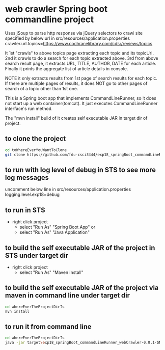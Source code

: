 # web crawler Spring boot commandline project
Uses jSoup to parse http response via jQuery selectors to crawl site specified by below 
url in src/resources/application.properties
crawler.url.topics=https://www.cochranelibrary.com/cdsr/reviews/topics

It 1st "crawls" to above topics page extracting each topic and its topicUrl.
2nd it crawls to do a search for each topic extracted above.
3rd from above search result page, it extracts URL, TITLE, AUTHOR, DATE for each article.
Finally it prints the aggregate list of article details in console.

NOTE it only extracts results from 1st page of search results for each topic.
If there are multiple pages of results, it does NOT go to other pages of search of a topic other than 1st one.

This is a Spring boot app that implements CommandLineRunner, so it does not start up 
a web container(tomcat). It just executes CommandLineRunner interface's run method.

The "mvn install" build of it creates self executable JAR in target dir of project.

## to clone the project
```bash
cd toWhereEverYouWantToClone
git clone https://github.com/fdu-csci3444/exp18_springBoot_commandLineRunner_webCrawler.git
```

## to run with log level of debug in STS to see more log messages
uncomment below line in src/resources/application.properties 
logging.level.exp18=debug  

## to run in STS
- right click project
  - select "Run As" "Spring Boot App"
  or
  - select "Run As" "Java Application" 

## to build the self executable JAR of the project in STS under target dir
- right click project
  - select "Run As" "Maven install"

## to build the self executable JAR of the project via maven in command line under target dir
```bash
cd whereEverTheProjectDirIs
mvn install
```

## to run it from command line
```bash
cd whereEverTheProjectDirIs
java -jar target\exp18_springBoot_commandLineRunner_webCrawler-0.0.1-SNAPSHOT.jar
```
